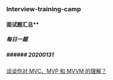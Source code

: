 ### Interview-training-camp

#### 面试题汇总\*\*

##### 每日一题

##### ###### 20200131

[ 谈谈你对 MVC、MVP 和 MVVM 的理解？](http://www.cnblogs.com/21summer/ " 谈谈你对MVC、MVP和MVVM的理解？")
